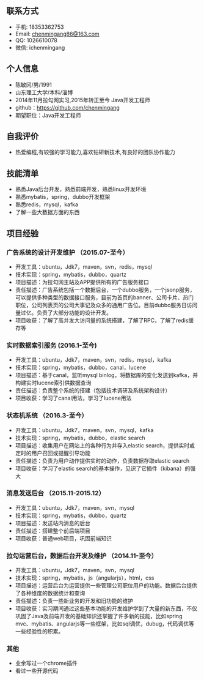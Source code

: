 ## 联系方式

- 手机: 18353362753
- Email: chenmingang86@163.com
- QQ: 1026610078
- 微信: ichenmingang

## 个人信息
- 陈敏冈/男/1991
- 山东理工大学/本科/淄博
- 2014年11月拉勾网实习,2015年转正至今 Java开发工程师
- github：https://github.com/chenmingang
- 期望职位：Java开发工程师

## 自我评价
- 热爱编程,有较强的学习能力,喜欢钻研新技术,有良好的团队协作能力

## 技能清单
- 熟悉Java后台开发，熟悉前端开发，熟悉linux开发环境
- 熟悉mybatis，spring，dubbo开发框架
- 熟悉redis，mysql，kafka
- 了解一些大数据方面的东西

## 项目经验

### 广告系统的设计开发维护 （2015.07-至今）
- 开发工具：ubuntu，Jdk7，maven，svn，redis，mysql
- 技术实现：spring，mybatis，dubbo，quartz
- 项目描述：为拉勾网主站及APP提供所有的广告服务接口
- 责任描述：广告系统包括一个数据后台，一个dubbo服务，一个jsonp服务，可以提供多种类型的数据接口服务，目前为首页的banner、公司卡片、热门职位，公司列表页的公司大事记及众多的通用广告位。目前dubbo服务日访问量过亿。负责了大部分功能的设计开发。
- 项目收获：了解了高并发大访问量的系统搭建，了解了RPC，了解了redis缓存等

### 实时数据索引服务 (2016.1-至今)
- 开发工具：ubuntu，Jdk7，maven，svn，redis，mysql，kafka
- 技术实现：spring，mybatis，dubbo，canal，lucene
- 项目描述：基于canal，监听mysql binlog，将数据库的变化发送到kafka，并构建实时lucene索引供数据查询
- 责任描述：负责整个系统的搭建（包括技术调研及系统架构设计）
- 项目收获：学习了canal用法，学习了lucene用法

### 状态机系统 （2016.3-至今）
- 开发工具：ubuntu，Jdk7，maven，svn，mysql，kafka
- 技术实现：spring，mybatis，dubbo，elastic search
- 项目描述：收集用户在网站上的各种行为并存入elastic search，提供实时或定时的用户召回或提醒引导功能
- 责任描述：负责为用户动作提供实时的动作，负责数据存取elastic search
- 项目收获：学习了elastic search的基本操作，见识了它插件（kibana）的强大

### 消息发送后台 （2015.11-2015.12）
- 开发工具：ubuntu，Jdk7，maven，svn，mysql
- 技术实现：spring，mybatis，dubbo，quartz
- 项目描述：发送站内消息的后台
- 责任描述：搭建整个前后端项目
- 项目收获：普通web项目，巩固前端知识

### 拉勾运营后台，数据后台开发及维护 （2014.11-至今）
- 开发工具：ubuntu，Jdk7，maven，svn，mysql
- 技术实现：spring，mybatis，js（angularjs），html，css
- 项目描述：运营后台为运营提供一些管理公司职位用户的功能。数据后台提供了各种维度的数据统计和查询
- 责任描述：负责一些新业务的开发和旧功能的维护
- 项目收获：实习期间通过这些基本功能的开发维护学到了大量的新东西，不仅巩固了Java及前端开发的基础知识还掌握了许多新的技能，比如spring mvc、mybatis、angularjs等一些框架，比如sql调优，dubug，代码调优等一些经验性的积累。


### 其他
- 业余写过一个chrome插件
- 看过一些开源代码
